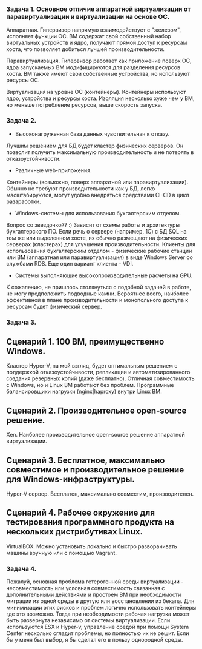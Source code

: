 ### Задача 1. Основное отличие аппаратной виртуализации от паравиртуализации и виртуализации на основе ОС.

Аппаратная. Гипервизор напрямую взаимодействует с "железом", исполняет функции ОС. ВМ содержат свой собственный набор виртуальных устройств и ядро, получают прямой доступ к ресурсам хоста, что позволяет добиться лучшей производительности.

Паравиртуализация. Гипервизор работает как приложение поверх ОС, ядра запускаемых ВМ модифицируются для разделения ресурсов хоста. ВМ также имеют свои собственные устройства, но используют ресурсы ОС.

Виртуализация на уровне ОС (контейнеры). Контейнеры используют ядро, устройства и ресурсы хоста. Изоляция несколько хуже чем у ВМ, но меньше потребление ресурсов, выше скорость запуска.

### Задача 2.

- Высоконагруженная база данных чувствительная к отказу.

Лучшим решением для БД будет кластер физических серверов. Он позволит получить максимальную производительность и не потерять в отказоустойчивости.

- Различные web-приложения.

Контейнеры (возможно, поверх аппаратной или паравиртуализации). Обычно не требуют производительности как у БД, легко масштабируются, могут удобно внедряться средствами CI-CD в цикл разаработки.

- Windows-системы для использования бухгалтерским отделом.

Вопрос со звездочкой? :) Зависит от схемы работы и архитектуры бухгалтерского ПО. Если речь о сервере (например, 1С) с БД SQL на том же или выделенном хосте, их обычно размещают на физических серверах (кластерах) для улучшения производительности. Клиенты для использования бухгалтерским отделом - физические рабочие станции или ВМ (аппаратная или паравиртуализация) в виде Windows Server со службами RDS. Еще один вариант клиента - VDI.

- Системы выполняющие высокопроизводительные расчеты на GPU.

К сожалению, не пришлось столкнуться с подобной задачей в работе, не могу предположить подводные камни. Вероятнее всего, наиболее эффективной в плане производительности и монопольного доступа к ресурсам будет физический сервер.

### Задача 3.

## Сценарий 1. 100 ВМ, преимущественно Windows.

Кластер Hyper-V, на мой взгляд, будет оптимальным решением с поддержкой отказоустойчивости, репликации и автоматизированного создания резервных копий (даже бесплатно). Отличная совместимость с Windows, но и Linux ВМ работают без проблем. Программные балансировщики нагрузки (nginx|haproxy) внутри Linux ВМ.

## Сценарий 2. Производительное open-source решение.

Xen. Наиболее производительное open-source решение аппаратной виртуализации.

## Сценарий 3. Бесплатное, максимально совместимое и производительное решение для Windows-инфраструктуры.

Hyper-V сервер. Бесплатен, максимально совместим, производителен.

## Сценарий 4. Рабочее окружение для тестирования программного продукта на нескольких дистрибутивах Linux.

VirtualBOX. Можно установить локально и быстро разворачивать машины вручную или с помощью Vagrant.

### Задача 4.

Пожалуй, основная проблема гетерогенной среды виртуализации - несовместимость или условная совместимость связанная с дополнительными действиями и простоем ВМ при необходимости миграции из одной среды в другую или восстановлении из бекапа. Для минимизации этих рисков и проблем логично использовать контейнеры где это возможно. Тогда при необходимости рабочая нагрузка может быть развернута независимо от системы виртуализации.
Если используются ESX и Hyper-v, управление средой при помощи System Center несколько сгладит проблемы, но полностью их не решит.
Если бы у меня был выбор, я бы сделал его в пользу однородной среды.

